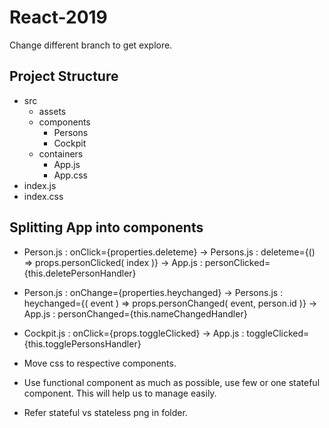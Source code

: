 # React-2019
Change different branch to get explore.
## Project Structure
* src
    * assets
    * components
        * Persons
        * Cockpit 
    * containers
        * App.js
        * App.css
* index.js
* index.css

## Splitting App into components

* Person.js : onClick={properties.deleteme}  ->  Persons.js : deleteme={() => props.personClicked( index )} -> App.js : personClicked={this.deletePersonHandler}

* Person.js : onChange={properties.heychanged} -> Persons.js : heychanged={( event ) => props.personChanged( event, person.id )} -> App.js : personChanged={this.nameChangedHandler} 

* Cockpit.js : onClick={props.toggleClicked} -> App.js : toggleClicked={this.togglePersonsHandler}

* Move css to respective components.

* Use functional component as much as possible, use few or one stateful component. This will help us to manage easily.

* Refer stateful vs stateless png in folder.
